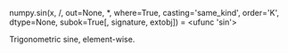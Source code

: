 numpy.sin(x, /, out=None, *, where=True, casting='same_kind', order='K', dtype=None, subok=True[, signature, extobj]) = <ufunc 'sin'>

Trigonometric sine, element-wise.